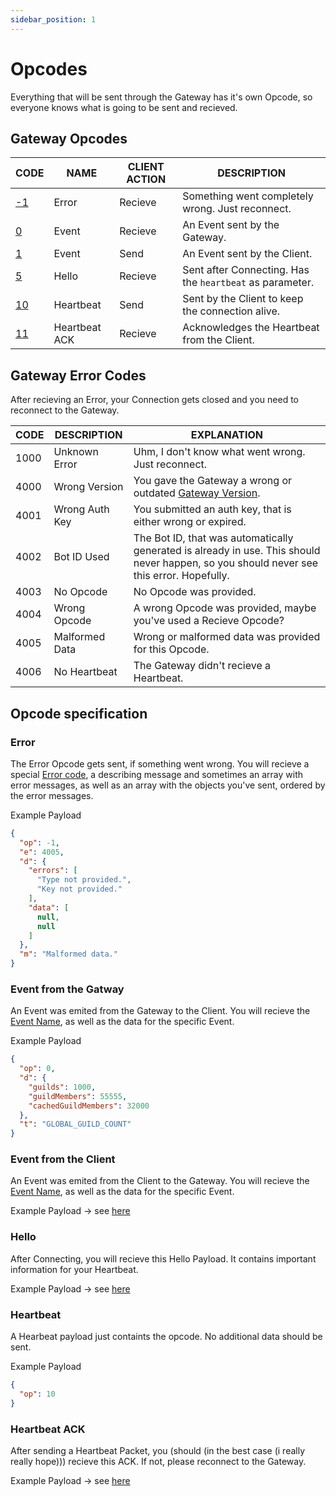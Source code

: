 ```yaml
---
sidebar_position: 1
---
```


# Opcodes
Everything that will be sent through the Gateway has it's own Opcode, so everyone knows what is going to be sent and recieved.

## Gateway Opcodes
| CODE                        | NAME          | CLIENT ACTION | DESCRIPTION |
| --------------------------- | ------------- | ------------- | ----------- |
| [-1](#error)                | Error         | Recieve       | Something went completely wrong. Just reconnect. |
| [0](#event-from-the-gatway) | Event         | Recieve       | An Event sent by the Gateway. |
| [1](#event-from-the-client) | Event         | Send          | An Event sent by the Client. |
| [5](#hello)                 | Hello         | Recieve       | Sent after Connecting. Has the `heartbeat` as parameter. |
| [10](#heartbeat)            | Heartbeat     | Send          | Sent by the Client to keep the connection alive. |
| [11](#heartbeat-ack)        | Heartbeat ACK | Recieve       | Acknowledges the Heartbeat from the Client. |

## Gateway Error Codes
After recieving an Error, your Connection gets closed and you need to reconnect to the Gateway.

| CODE | DESCRIPTION    | EXPLANATION |
| ---- | -------------- | ----------- |
| 1000 | Unknown Error  | Uhm, I don't know what went wrong. Just reconnect. |
| 4000 | Wrong Version  | You gave the Gateway a wrong or outdated [Gateway Version](gateway#gateway-versions). |
| 4001 | Wrong Auth Key | You submitted an auth key, that is either wrong or expired. |
| 4002 | Bot ID Used    | The Bot ID, that was automatically generated is already in use. This should never happen, so you should never see this error. Hopefully. |
| 4003 | No Opcode      | No Opcode was provided. |
| 4004 | Wrong Opcode   | A wrong Opcode was provided, maybe you've used a Recieve Opcode? |
| 4005 | Malformed Data | Wrong or malformed data was provided for this Opcode. |
| 4006 | No Heartbeat   | The Gateway didn't recieve a Heartbeat. |


## Opcode specification
### Error
The Error Opcode gets sent, if something went wrong. You will recieve a special [Error code](#gateway-error-codes), a describing message and sometimes an array with error messages, as well as an array with the objects you've sent, ordered by the error messages.

Example Payload
```json
{
  "op": -1,
  "e": 4005,
  "d": {
    "errors": [
      "Type not provided.",
      "Key not provided."
    ],
    "data": [
      null,
      null
    ]
  },
  "m": "Malformed data."
}
```

### Event from the Gatway
An Event was emited from the Gateway to the Client. You will recieve the [Event Name](events#list), as well as the data for the specific Event.

Example Payload
```json
{
  "op": 0,
  "d": {
    "guilds": 1000,
    "guildMembers": 55555,
    "cachedGuildMembers": 32000
  },
  "t": "GLOBAL_GUILD_COUNT"
}
```

### Event from the Client
An Event was emited from the Client to the Gateway. You will recieve the [Event Name](events#list), as well as the data for the specific Event.

Example Payload -> see [here](gateway#example-identify)

### Hello
After Connecting, you will recieve this Hello Payload. It contains important information for your Heartbeat.

Example Payload -> see [here](gateway#example-hello)

### Heartbeat
A Hearbeat payload just containts the opcode. No additional data should be sent.

Example Payload
```json
{
  "op": 10
}
```

### Heartbeat ACK
After sending a Heartbeat Packet, you (should (in the best case (i really really hope))) recieve this ACK. If not, please reconnect to the Gateway.

Example Payload -> see [here](gateway#example-heartbeat-ack)
